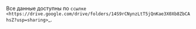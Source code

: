 Все данные доступны по `ссылке <https://drive.google.com/drive/folders/14S9rCNynzLtT5jQnKae3X0Xb8ZbCAhsZ?usp=sharing>`_.